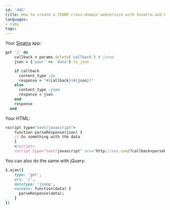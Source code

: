 ```yaml
---
id: '445'
title: How to create a JSONP cross-domain webservice with Sinatra and Ruby
languages:
- ruby
tags:
---
```

Your [Sinatra](http://sinatrarb.com) app:


```ruby
get '/' do
    callback = params.delete('callback') # jsonp
    json = {'your' => 'data'}.to_json

    if callback
      content_type :js
      response = "#{callback}(#{json})" 
    else
      content_type :json
      response = json
    end
    response
  end
```
    

Your HTML:


```ruby
<script type="text/javascript">
    function parseResponse(json) {
    // Do something with the data
    }
    </script>
    <script type="text/javascript" src="http://xxx.com/?callback=parseResponse"></script>
```
    

You can also do the same with jQuery:


```ruby
$.ajax({
    type: 'get',
    url: '/',
    dataType: 'jsonp',
    success: function(data) {
      parseResponse(data);
    }
})
```
    

